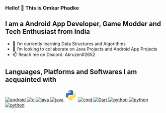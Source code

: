 ### Hello! 👋 This is Omkar Phadke

## I am a Android App Developer, Game Modder and Tech Enthusiast from India

- 🌱 I’m currently learning Data Structures and Algorithms
- 👯 I’m looking to collaborate on Java Projects and Android App Projects
- 📫 Reach me on Discord: Akruzen#2652

## Languages, Platforms and Softwares I am acquainted with

<p align="left"> <a href="https://www.android.com/intl/en_in/" target="_blank"> <img src="https://upload.wikimedia.org/wikipedia/commons/thumb/e/ea/Android_logo_2023_%28stacked%29.svg/625px-Android_logo_2023_%28stacked%29.svg.png" alt="android" width="40" height="40"/> </a><a href="https://www.java.com/en/" target="_blank"> <img src="https://www.gcreddy.com/wp-content/uploads/2021/05/Java-Programming-Language.png" alt="c" width="80" height="40"/> </a><a href="https://www.cprogramming.com/" target="_blank"> <img src="https://www.britefish.net/wp-content/uploads/2019/07/logo-c-1.png" alt="java" width="40" height="40"/> </a><a href="https://flutter.dev/" target="_blank"> <img src="https://play-lh.googleusercontent.com/1Ay7ilKxlWzULndGyg6i_QVvjcxFZHVUcLSwVKWP2xCr6JzQXwrBqjgTvJuljItCMR8=w240-h480-rw" alt="java" width="40" height="40"/> </a><a href="https://www.python.org" target="_blank"> <img src="https://raw.githubusercontent.com/devicons/devicon/master/icons/python/python-original.svg" alt="python" width="40" height="40"/> </a><a href="https://docs.microsoft.com/en-us/windows-server/administration/windows-commands/windows-commands" target="_blank"> <img src="https://files.softicons.com/download/system-icons/windows-8-metro-icons-by-dakirby309/png/512x512/Applications/Command%20Prompt.png" alt="cmd" width="40" height="40"/> </a><a href="https://dart.dev/" target="_blank"> <img src="https://dart.dev/assets/shared/dart-logo-for-shares.png?2" alt="Dart" width="80" height="40"/> </a><a href="https://www.arduino.cc/en/software" target="_blank"> <img src="https://content.arduino.cc/assets/arduino_logo_1200x630-01.png" alt="python" width="60" height="40"/> </a><a href="https://www.image-line.com/" target="_blank"> <img src="https://www.freeiconspng.com/thumbs/fl-studio-icon/fruity-loops-studio-icon-32.jpg" alt="python" width="25" height="40"/> </a><a href="https://www.audacityteam.org/" target="_blank"> <img src="https://www.audacityteam.org/wp-content/themes/wp_audacity/img/logo.png" alt="python" width="40" height="40"/> </a>

<!--
**Akruzen/Akruzen** is a ✨ _special_ ✨ repository because its `README.md` (this file) appears on your GitHub profile.

Here are some ideas to get you started:

- 🔭 I’m currently working on ...
- 🌱 I’m currently learning ...
- 👯 I’m looking to collaborate on ...
- 🤔 I’m looking for help with ...
- 💬 Ask me about ...
- 📫 How to reach me: ...
- 😄 Pronouns: ...
- ⚡ Fun fact: ...
-->
